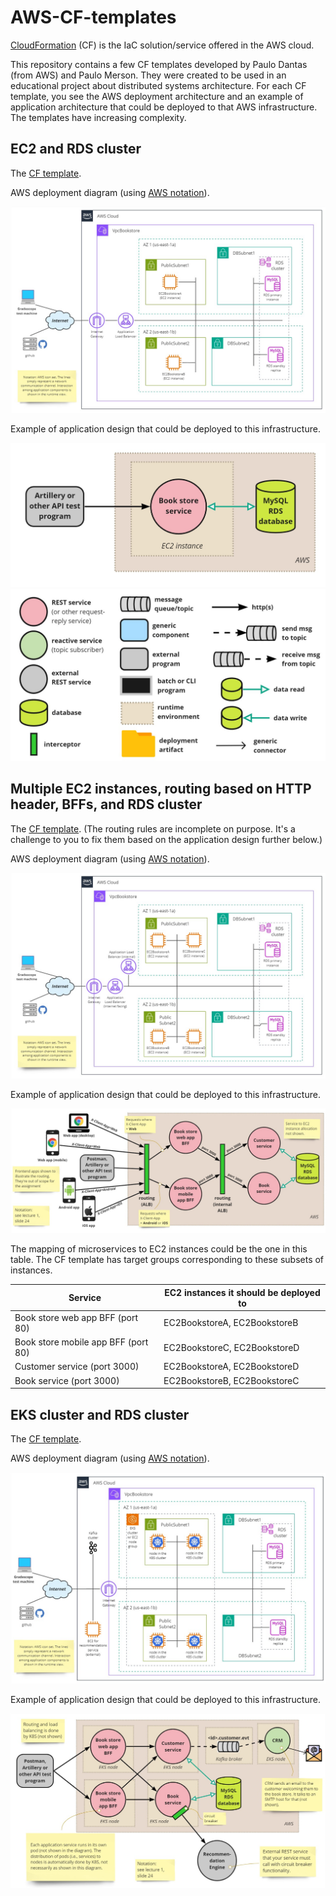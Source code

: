 # AWS-CF-templates

[CloudFormation](https://aws.amazon.com/cloudformation/) (CF) is the IaC solution/service offered in the AWS cloud.

This repository contains a few CF templates developed by Paulo Dantas (from AWS) and Paulo Merson. They were created to 
be used in an educational project about distributed systems architecture.
For each CF template, you see the AWS deployment architecture and an example of application architecture that could be deployed 
to that AWS infrastructure. The templates have increasing complexity. 

## EC2 and RDS cluster

The [CF template](/templates/CF-A1-cmu.yml).

AWS deployment diagram (using [AWS notation](https://aws.amazon.com/architecture/icons/)).

![AWS deployment diagram](/images/a1-deployment-view.jpg)


Example of application design that could be deployed to this infrastructure.

![runtime view diagram](/images/a1-runtime-view.jpg)
![notation key](/images/notation-key-runtime-views.jpg)


## Multiple EC2 instances, routing based on HTTP header, BFFs, and RDS cluster

The [CF template](/templates/CF-A2-cmu.yml). (The routing rules are incomplete on purpose. 
It's a challenge to you to fix them based on the application design further below.)

AWS deployment diagram (using [AWS notation](https://aws.amazon.com/architecture/icons/)).

![AWS deployment diagram](/images/a2-deployment-view.jpg)


Example of application design that could be deployed to this infrastructure.

![runtime view diagram](/images/a2-runtime-view.jpg)

The mapping of microservices to EC2 instances could be the one in this table. The CF template has target groups corresponding to these subsets of instances.

| Service | EC2 instances it should be deployed to |
|---------|----------------------------------------|
| Book store web app BFF (port 80)       | EC2BookstoreA, EC2BookstoreB           |
| Book store mobile app BFF (port 80)       | EC2BookstoreC, EC2BookstoreD           |
| Customer service (port 3000)       | EC2BookstoreA, EC2BookstoreD   |
| Book service (port 3000)       | EC2BookstoreB, EC2BookstoreC       |


## EKS cluster and RDS cluster

The [CF template](/templates/CF-A3-cmu.yml).

AWS deployment diagram (using [AWS notation](https://aws.amazon.com/architecture/icons/)).

![AWS deployment diagram](/images/a3-deployment-view.jpg)


Example of application design that could be deployed to this infrastructure.

![runtime view diagram](/images/a3-runtime-view.jpg)

